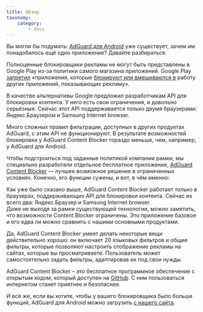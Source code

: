 ```yaml
---
title: Обзор
taxonomy:
    category:
        - docs
---
```


Вы могли бы подумать: [AdGuard для Android](https://adguard.com/ru/adguard-android/overview.html) уже существует, зачем им понадобилось ещё одно приложение? Давайте разбираться.

Полноценные блокировщики рекламы не могут быть представлены в Google Play из-за политики самого магазина приложений. Google Play [запретил](https://adguard.com/ru/blog/google-removes-adguard-android-app-google-play.html) «приложения, которые [блокируют или вмешиваются в](https://www.androidpolice.com/2016/03/01/google-explicitly-bans-ad-blockers-from-the-play-store-except-all-those-ad-blocking-web-browsers-apparently/) работу других приложений, показывающих рекламу».

В качестве альтернативы Google предложил разработчикам API для блокировки контента. У него есть свои ограничения, и довольно серьёзные. Сейчас этот API поддерживается только двумя браузерами: Яндекс.Браузером и Samsung Internet browser.

Много сложных правил фильтрации, доступных в других продуктах AdGuard, с этим API не функционируют. В результате возможностей блокировки у AdGuard Content Blocker гораздо меньше, чем, например, у AdGuard для Android.

Чтобы подстроиться под заданные политикой компании рамки, мы специально разработали отдельное бесплатное приложение, [AdGuard Content Blocker](https://play.google.com/store/apps/details?id=com.adguard.android.contentblocker) — лучшее возможное решение в ограниченных условиях. Конечно, его функции сужены, и вот, в чём именно: 

Как уже было сказано выше, AdGuard Content Blocker работает только в браузерах, поддерживающих API для блокировки контента. Сейчас их всего два: Яндекс.Браузер и Samsung Internet browser.  
Даже не выходя за рамки существующей технологии, можно заметить, что возможности Content Blocker ограничены. Это приложение базовое и его едва ли можно сравнить с нашими основными продуктами.

Да, AdGuard Content Blocker умеет делать некоторые вещи действительно хорошо: он включает 20 языковых фильтров и общие фильтры, которые позволяют настроить отображение рекламы на сайтах, которые вы просматриваете. Пользователь может самостоятельно задать фильтры, адаптировав их под свои нужды.

AdGuard Content Blocker – это бесплатное программное обеспечение с открытым кодом, который доступен на [GitHub](https://github.com/AdguardTeam/ContentBlocker). С ним пользоваться интернетом станет приятнее и безопаснее.

И всё же, если вы хотите, чтобы у вашего блокировщика было больше функций, AdGuard для Android можно загрузить [с нашего сайта](https://adguard.com/adguard-android/overview.html). 

